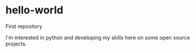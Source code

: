 # hello-world
First repository

I'm interested in python and developing my skills here on some open source projects.
